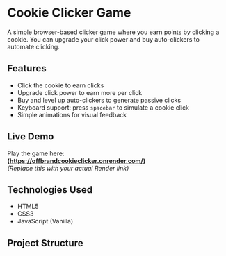 # Cookie Clicker Game

A simple browser-based clicker game where you earn points by clicking a cookie. You can upgrade your click power and buy auto-clickers to automate clicking.

## Features

- Click the cookie to earn clicks
- Upgrade click power to earn more per click
- Buy and level up auto-clickers to generate passive clicks
- Keyboard support: press `spacebar` to simulate a cookie click
- Simple animations for visual feedback

## Live Demo

Play the game here:  
**(https://offbrandcookieclicker.onrender.com/)**  
*(Replace this with your actual Render link)*

## Technologies Used

- HTML5
- CSS3
- JavaScript (Vanilla)

## Project Structure

